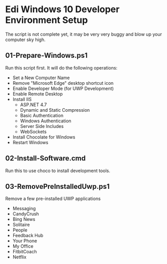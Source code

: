 # Edi Windows 10 Developer Environment Setup

The script is not complete yet, it may be very very buggy and blow up your computer sky high.

## 01-Prepare-Windows.ps1

Run this script first. It will do the following operations:

- Set a New Computer Name
- Remove "Microsoft Edge" desktop shortcut icon
- Enable Developer Mode (for UWP Development)
- Enable Remote Desktop
- Install IIS
  - ASP.NET 4.7
  - Dynamic and Static Compression
  - Basic Authentication
  - Windows Authentication
  - Server Side Includes
  - WebSockets
- Install Chocolate for Windows
- Restart Windows

## 02-Install-Software.cmd

Run this to use choco to install development tools.

## 03-RemovePreInstalledUwp.ps1

Remove a few pre-installed UWP applications

- Messaging
- CandyCrush
- Bing News
- Solitaire
- People
- Feedback Hub
- Your Phone
- My Office
- FitbitCoach
- Netflix